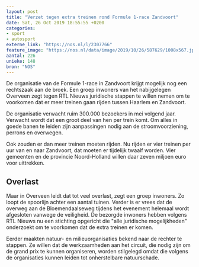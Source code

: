 ```yaml
---
layout: post
title: "Verzet tegen extra treinen rond Formule 1-race Zandvoort"
date: Sat, 26 Oct 2019 18:55:55 +0200
categories: 
- sport 
- autosport 
externe_link: "https://nos.nl/l/2307766"
feature_image: "https://nos.nl/data/image/2019/10/26/587629/1008x567.jpg"
aantal: 226
unieke: 148
bron: "NOS"
---
```


<p>De organisatie van de Formule 1-race in Zandvoort krijgt mogelijk nog een rechtszaak aan de broek. Een groep inwoners van het nabijgelegen Overveen zegt tegen RTL Nieuws juridische stappen te willen nemen om te voorkomen dat er meer treinen gaan rijden tussen Haarlem en Zandvoort.</p>
<p>De organisatie verwacht ruim 300.000 bezoekers in mei volgend jaar. Verwacht wordt dat een groot deel van hen per trein komt. Om alles in goede banen te leiden zijn aanpassingen nodig aan de stroomvoorziening, perrons en overwegen.</p>
<p>Ook zouden er dan meer treinen moeten rijden. Nu rijden er vier treinen per uur van en naar Zandvoort, dat moeten er tijdelijk twaalf worden. Vier gemeenten en de provincie Noord-Holland willen daar zeven miljoen euro voor uittrekken.</p>
<h2>Overlast</h2>
<p>Maar in Overveen leidt dat tot veel overlast, zegt een groep inwoners. Zo loopt de spoorlijn achter een aantal tuinen. Verder is er vrees dat de overweg aan de Bloemendaalseweg tijdens het evenement helemaal wordt afgesloten vanwege de veiligheid. De bezorgde inwoners hebben volgens RTL Nieuws nu een stichting opgericht die "alle juridische mogelijkheden" onderzoekt om te voorkomen dat de extra treinen er komen.</p>
<p>Eerder maakten natuur- en milieuorganisaties bekend naar de rechter te stappen. Ze willen dat de werkzaamheden aan het circuit, die nodig zijn om de grand prix te kunnen organiseren, worden stilgelegd omdat die volgens de organisaties kunnen leiden tot onherstelbare natuurschade.</p>
